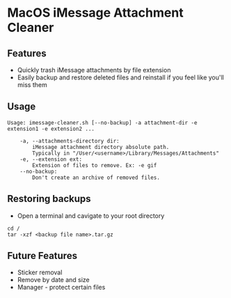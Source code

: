 # MacOS iMessage Attachment Cleaner

## Features
* Quickly trash iMessage attachments by file extension
* Easily backup and restore deleted files and reinstall if you feel like you'll miss them


## Usage
```shell
Usage: imessage-cleaner.sh [--no-backup] -a attachment-dir -e extension1 -e extension2 ...

	-a, --attachments-directory dir:
		iMessage attachment directory absolute path.
		Typically in "/User/<username>/Library/Messages/Attachments"
	-e, --extension ext:
		Extension of files to remove. Ex: -e gif
	--no-backup:
		Don't create an archive of removed files.
```

## Restoring backups
* Open a terminal and cavigate to your root directory
```shell
cd /
tar -xzf <backup file name>.tar.gz
```

## Future Features
* Sticker removal
* Remove by date and size
* Manager - protect certain files